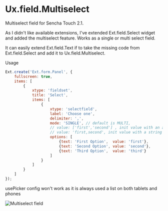 Ux.field.Multiselect
====================

Multiselect field for Sencha Touch 2.1.

As I didn't like available extensions, I've extended Ext.field.Select widget and added the multiselect feature.  Works as a single or multi select field.

It can easily extend Ext.field.Text if to take the missing code from Ext.field.Select and add it to Ux.field.Multiselect.

Usage
```javascript
Ext.create('Ext.form.Panel', {
    fullscreen: true,
    items: [
        {
            xtype: 'fieldset',
            title: 'Select',
            items: [
                {
                    xtype: 'selectfield',
                    label: 'Choose one',
                    delimiter: ',', 
                    mode: 'SINGLE', // default is MULTI,
                    // value: ['first','second'] , init value with an array
                    // value: 'first,second', init value with a string
                    options: [
                        {text: 'First Option',  value: 'first'},
                        {text: 'Second Option', value: 'second'},
                        {text: 'Third Option',  value: 'third'}
                    ]
                }
            ]
        }
    ]
});
```
usePicker config won't work as it is always used a list on both tablets and phones


![Multiselect field](https://github.com/vadimpopa/Ux.field.Multiselect/screenshot.png)
 